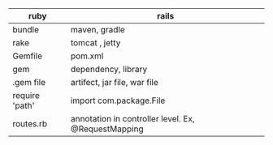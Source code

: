 
| ruby |rails|
|--|--|
| bundle | maven, gradle|
|rake|tomcat , jetty|
|Gemfile|pom.xml|
|gem| dependency, library|
|.gem file| artifect, jar file, war file|
|require 'path'| import com.package.File|
|routes.rb| annotation in controller level. Ex, @RequestMapping|
